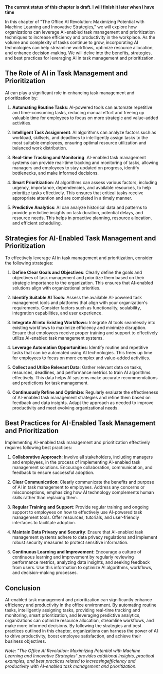 **The current status of this chapter is draft. I will finish it later when I have time**

In this chapter of "The Office AI Revolution: Maximizing Potential with Machine Learning and Innovative Strategies," we will explore how organizations can leverage AI-enabled task management and prioritization techniques to increase efficiency and productivity in the workplace. As the volume and complexity of tasks continue to grow, incorporating AI technologies can help streamline workflows, optimize resource allocation, and enhance decision-making. We will delve into the benefits, strategies, and best practices for leveraging AI in task management and prioritization.

The Role of AI in Task Management and Prioritization
----------------------------------------------------

AI can play a significant role in enhancing task management and prioritization by:

1. **Automating Routine Tasks**: AI-powered tools can automate repetitive and time-consuming tasks, reducing manual effort and freeing up valuable time for employees to focus on more strategic and value-added activities.

2. **Intelligent Task Assignment**: AI algorithms can analyze factors such as workload, skillsets, and deadlines to intelligently assign tasks to the most suitable employees, ensuring optimal resource utilization and balanced work distribution.

3. **Real-time Tracking and Monitoring**: AI-enabled task management systems can provide real-time tracking and monitoring of tasks, allowing managers and employees to stay updated on progress, identify bottlenecks, and make informed decisions.

4. **Smart Prioritization**: AI algorithms can assess various factors, including urgency, importance, dependencies, and available resources, to help prioritize tasks effectively. This ensures that critical tasks receive appropriate attention and are completed in a timely manner.

5. **Predictive Analytics**: AI can analyze historical data and patterns to provide predictive insights on task duration, potential delays, and resource needs. This helps in proactive planning, resource allocation, and efficient scheduling.

Strategies for AI-Enabled Task Management and Prioritization
------------------------------------------------------------

To effectively leverage AI in task management and prioritization, consider the following strategies:

1. **Define Clear Goals and Objectives**: Clearly define the goals and objectives of task management and prioritize them based on their strategic importance to the organization. This ensures that AI-enabled solutions align with organizational priorities.

2. **Identify Suitable AI Tools**: Assess the available AI-powered task management tools and platforms that align with your organization's requirements. Consider factors such as functionality, scalability, integration capabilities, and user experience.

3. **Integrate AI into Existing Workflows**: Integrate AI tools seamlessly into existing workflows to maximize efficiency and minimize disruption. Ensure that employees receive proper training and support to effectively utilize AI-enabled task management systems.

4. **Leverage Automation Opportunities**: Identify routine and repetitive tasks that can be automated using AI technologies. This frees up time for employees to focus on more complex and value-added activities.

5. **Collect and Utilize Relevant Data**: Gather relevant data on tasks, resources, deadlines, and performance metrics to train AI algorithms effectively. This data helps AI systems make accurate recommendations and predictions for task management.

6. **Continuously Refine and Optimize**: Regularly evaluate the effectiveness of AI-enabled task management strategies and refine them based on feedback and data insights. Adapt the approach as needed to improve productivity and meet evolving organizational needs.

Best Practices for AI-Enabled Task Management and Prioritization
----------------------------------------------------------------

Implementing AI-enabled task management and prioritization effectively requires following best practices:

1. **Collaborative Approach**: Involve all stakeholders, including managers and employees, in the process of implementing AI-enabled task management solutions. Encourage collaboration, communication, and feedback to ensure successful adoption.

2. **Clear Communication**: Clearly communicate the benefits and purpose of AI in task management to employees. Address any concerns or misconceptions, emphasizing how AI technology complements human skills rather than replacing them.

3. **Regular Training and Support**: Provide regular training and ongoing support to employees on how to effectively use AI-powered task management tools. Offer resources, tutorials, and user-friendly interfaces to facilitate adoption.

4. **Maintain Data Privacy and Security**: Ensure that AI-enabled task management systems adhere to data privacy regulations and implement robust security measures to protect sensitive information.

5. **Continuous Learning and Improvement**: Encourage a culture of continuous learning and improvement by regularly reviewing performance metrics, analyzing data insights, and seeking feedback from users. Use this information to optimize AI algorithms, workflows, and decision-making processes.

Conclusion
----------

AI-enabled task management and prioritization can significantly enhance efficiency and productivity in the office environment. By automating routine tasks, intelligently assigning tasks, providing real-time tracking and monitoring, smart prioritization, and leveraging predictive analytics, organizations can optimize resource allocation, streamline workflows, and make more informed decisions. By following the strategies and best practices outlined in this chapter, organizations can harness the power of AI to drive productivity, boost employee satisfaction, and achieve their business objectives.

*Note: "The Office AI Revolution: Maximizing Potential with Machine Learning and Innovative Strategies" provides additional insights, practical examples, and best practices related to increasingefficiency and productivity with AI-enabled task management and prioritization.*
